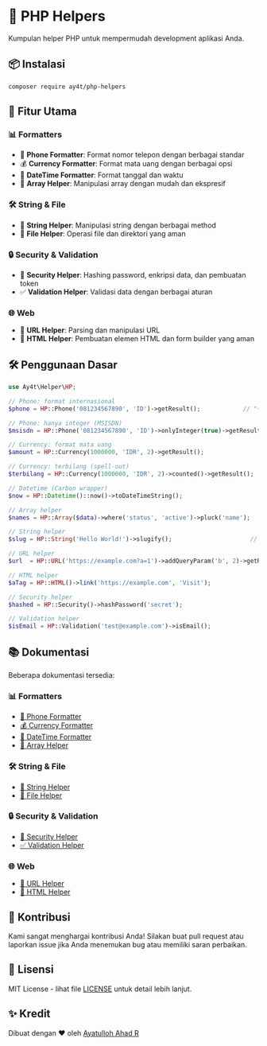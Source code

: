 # 🚀 PHP Helpers

Kumpulan helper PHP untuk mempermudah development aplikasi Anda.

## 📦 Instalasi

```bash
composer require ay4t/php-helpers
```

## 🎯 Fitur Utama

### 📊 Formatters
- 📱 **Phone Formatter**: Format nomor telepon dengan berbagai standar
- 💰 **Currency Formatter**: Format mata uang dengan berbagai opsi
- 📅 **DateTime Formatter**: Format tanggal dan waktu
- 🔄 **Array Helper**: Manipulasi array dengan mudah dan ekspresif

### 🛠️ String & File
- 📝 **String Helper**: Manipulasi string dengan berbagai method
- 📂 **File Helper**: Operasi file dan direktori yang aman

### 🔒 Security & Validation
- 🔐 **Security Helper**: Hashing password, enkripsi data, dan pembuatan token
- ✅ **Validation Helper**: Validasi data dengan berbagai aturan

### 🌐 Web
- 🔗 **URL Helper**: Parsing dan manipulasi URL
- 📄 **HTML Helper**: Pembuatan elemen HTML dan form builder yang aman

## 🛠️ Penggunaan Dasar

```php
use Ay4t\Helper\HP;

// Phone: format internasional
$phone = HP::Phone('081234567890', 'ID')->getResult();            // "+62 812-3456-7890"

// Phone: hanya integer (MSISDN)
$msisdn = HP::Phone('081234567890', 'ID')->onlyInteger(true)->getResult(); // "6281234567890"

// Currency: format mata uang
$amount = HP::Currency(1000000, 'IDR', 2)->getResult();

// Currency: terbilang (spell-out)
$terbilang = HP::Currency(1000000, 'IDR', 2)->counted()->getResult();

// Datetime (Carbon wrapper)
$now = HP::Datetime()::now()->toDateTimeString();

// Array helper
$names = HP::Array($data)->where('status', 'active')->pluck('name');

// String helper
$slug = HP::String('Hello World!')->slugify();                      // "hello-world"

// URL helper
$url  = HP::URL('https://example.com?a=1')->addQueryParam('b', 2)->getResult();

// HTML helper
$aTag = HP::HTML()->link('https://example.com', 'Visit');

// Security helper
$hashed = HP::Security()->hashPassword('secret');

// Validation helper
$isEmail = HP::Validation('test@example.com')->isEmail();
```

## 📚 Dokumentasi

Beberapa dokumentasi tersedia:

### 📊 Formatters
- [📱 Phone Formatter](docs/formatter/Phone.md)
- [💰 Currency Formatter](docs/formatter/Currency.md)
- [📅 DateTime Formatter](docs/formatter/Datetime.md)
- [🔄 Array Helper](docs/formatter/ArrayHelper.md)

### 🛠️ String & File
- [📝 String Helper](docs/String/StringHelper.md)
- [📂 File Helper](docs/File/FileHelper.md)

### 🔒 Security & Validation
- [🔐 Security Helper](docs/Security/SecurityHelper.md)
- [✅ Validation Helper](docs/Validation/ValidationHelper.md)

### 🌐 Web
- [🔗 URL Helper](docs/URL/URLHelper.md)
- [📄 HTML Helper](docs/HTML/HTMLHelper.md)

## 🤝 Kontribusi

Kami sangat menghargai kontribusi Anda! Silakan buat pull request atau laporkan issue jika Anda menemukan bug atau memiliki saran perbaikan.

## 📝 Lisensi

MIT License - lihat file [LICENSE](LICENSE) untuk detail lebih lanjut.

## ✨ Kredit

Dibuat dengan ❤️ oleh [Ayatulloh Ahad R](https://github.com/ay4t)